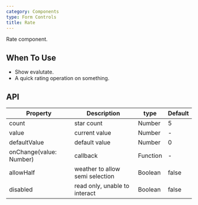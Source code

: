 ```yaml
---
category: Components
type: Form Controls
title: Rate
---
```


Rate component.

## When To Use

- Show evalutate.
- A quick rating operation on something.

## API

| Property        | Description           | type               | Default       |
|------------|----------------|-------------------|-------------|
| count    | star count | Number | 5 |
| value | current value | Number | - |
| defaultValue | default value | Number | 0 |
| onChange(value: Number) | callback   | Function | - |
| allowHalf | weather to allow semi selection   | Boolean | false |
| disabled | read only, unable to interact | Boolean | false |
